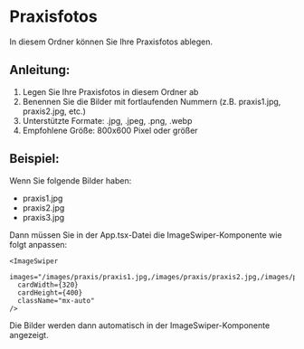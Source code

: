 # Praxisfotos

In diesem Ordner können Sie Ihre Praxisfotos ablegen.

## Anleitung:

1. Legen Sie Ihre Praxisfotos in diesem Ordner ab
2. Benennen Sie die Bilder mit fortlaufenden Nummern (z.B. praxis1.jpg, praxis2.jpg, etc.)
3. Unterstützte Formate: .jpg, .jpeg, .png, .webp
4. Empfohlene Größe: 800x600 Pixel oder größer

## Beispiel:

Wenn Sie folgende Bilder haben:
- praxis1.jpg
- praxis2.jpg
- praxis3.jpg

Dann müssen Sie in der App.tsx-Datei die ImageSwiper-Komponente wie folgt anpassen:

```tsx
<ImageSwiper 
  images="/images/praxis/praxis1.jpg,/images/praxis/praxis2.jpg,/images/praxis/praxis3.jpg"
  cardWidth={320}
  cardHeight={400}
  className="mx-auto"
/>
```

Die Bilder werden dann automatisch in der ImageSwiper-Komponente angezeigt.